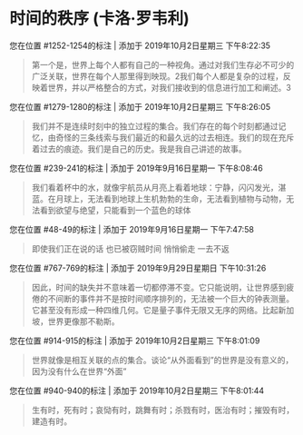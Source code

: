 # 时间的秩序 (卡洛·罗韦利)

您在位置 #1252-1254的标注 | 添加于 2019年10月2日星期三 下午8:22:35

>第一个是，世界上每个人都有自己的一种视角。通过对我们生存必不可少的广泛关联，世界在每个人那里得到映现。2我们每个人都是复杂的过程，反映着世界，并以严格整合的方式，对我们接收到的信息进行加工和阐述。3

您在位置 #1279-1280的标注 | 添加于 2019年10月2日星期三 下午8:26:05

>我们并不是连续时刻中的独立过程的集合。我们存在的每个时刻都通过记忆，由奇怪的三条线索与我们最近的和最久远的过去相连。我们的现在充斥着过去的痕迹。我们是自己的历史。我是我自己讲述的故事。

您在位置 #239-241的标注 | 添加于 2019年9月16日星期一 下午8:08:46

>我们看着杯中的水，就像宇航员从月亮上看着地球：宁静，闪闪发光，湛蓝。在月球上，无法看到地球上生机勃勃的生命，无法看到植物与动物，无法看到欲望与绝望，只能看到一个蓝色的球体

您在位置 #48-49的标注 | 添加于 2019年9月16日星期一 下午7:47:58

>即使我们正在说的话 也已被窃贼时间 悄悄偷走 一去不返

您在位置 #767-769的标注 | 添加于 2019年9月29日星期日 下午10:31:26

>因此，时间的缺失并不意味着一切都停滞不变。它只能说明，让世界感到疲倦的不间断的事件并不是按时间顺序排列的，无法被一个巨大的钟表测量。它甚至没有形成一种四维几何。它是量子事件无限又无序的网络。比起新加坡，世界更像那不勒斯。

您在位置 #914-915的标注 | 添加于 2019年10月2日星期三 下午8:01:09

>世界就像是相互关联的点的集合。谈论“从外面看到”的世界是没有意义的，因为没有什么在世界“外面”

您在位置 #940-940的标注 | 添加于 2019年10月2日星期三 下午8:01:44

>生有时，死有时；哀恸有时，跳舞有时；杀戮有时，医治有时；摧毁有时，建造有时。